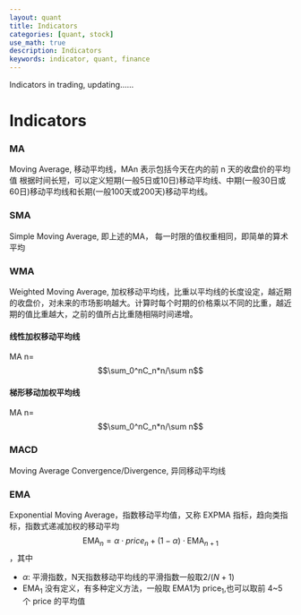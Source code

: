```yaml
---
layout: quant
title: Indicators
categories: [quant, stock]
use_math: true
description: Indicators
keywords: indicator, quant, finance
---
```


Indicators in trading, updating......

# Indicators
### MA
Moving Average, 移动平均线，MAn 表示包括今天在内的前 n 天的收盘价的平均值
根据时间长短，可以定义短期(一般5日或10日)移动平均线、中期(一般30日或60日)移动平均线和长期(一般100天或200天)移动平均线。
### SMA
Simple Moving Average, 即上述的MA， 每一时限的值权重相同，即简单的算术平均
### WMA
Weighted Moving Average, 加权移动平均线，比重以平均线的长度设定，越近期的收盘价，对未来的市场影响越大。计算时每个时期的价格乘以不同的比重，越近期的值比重越大，之前的值所占比重随相隔时间递增。
#### 线性加权移动平均线
MA n=$$\sum_0^nC_n*n/\sum n$$
#### 梯形移动加权平均线
MA n=$$\sum_0^nC_n*n/\sum n$$

### MACD
Moving Average Convergence/Divergence, 异同移动平均线

### EMA

Exponential Moving Average，指数移动平均值，又称 EXPMA 指标，趋向类指标，指数式递减加权的移动平均
$$\textrm{EMA}_n=\alpha\cdot price_n+(1-\alpha)\cdot\textrm{EMA}_{n+1}$$，其中
- $\alpha$: 平滑指数，N天指数移动平均线的平滑指数一般取$2/(N+1)$
- $\textrm{EMA}_1$ 没有定义，有多种定义方法，一般取 EMA1为 $\textrm{price}_1$,也可以取前 4~5 个 price 的平均值

